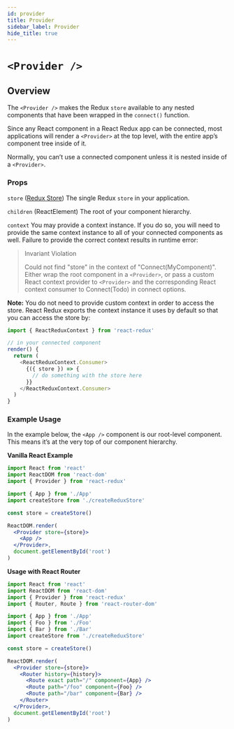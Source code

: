 ```yaml
---
id: provider
title: Provider
sidebar_label: Provider
hide_title: true
---
```


# `<Provider />`

## Overview

The `<Provider />` makes the Redux `store` available to any nested components that have been wrapped in the `connect()` function.

Since any React component in a React Redux app can be connected, most applications will render a `<Provider>` at the top level, with the entire app’s component tree inside of it.

Normally, you can’t use a connected component unless it is nested inside of a `<Provider>`.

### Props

`store` ([Redux Store](https://redux.js.org/api/store))
The single Redux `store` in your application.

`children` (ReactElement)
The root of your component hierarchy.

`context`
You may provide a context instance. If you do so, you will need to provide the same context instance to all of your connected components as well. Failure to provide the correct context results in runtime error:

> Invariant Violation
>
> Could not find "store" in the context of "Connect(MyComponent)". Either wrap the root component in a `<Provider>`, or pass a custom React context provider to `<Provider>` and the corresponding React context consumer to Connect(Todo) in connect options.

**Note:** You do not need to provide custom context in order to access the store.
React Redux exports the context instance it uses by default so that you can access the store by:

```js
import { ReactReduxContext } from 'react-redux'

// in your connected component
render() {
  return (
    <ReactReduxContext.Consumer>
      {({ store }) => {
        // do something with the store here
      }}
    </ReactReduxContext.Consumer>
  )
}
```

### Example Usage

In the example below, the `<App />` component is our root-level component. This means it’s at the very top of our component hierarchy.

**Vanilla React Example**

```jsx
import React from 'react'
import ReactDOM from 'react-dom'
import { Provider } from 'react-redux'

import { App } from './App'
import createStore from './createReduxStore'

const store = createStore()

ReactDOM.render(
  <Provider store={store}>
    <App />
  </Provider>,
  document.getElementById('root')
)
```

**Usage with React Router**

```jsx
import React from 'react'
import ReactDOM from 'react-dom'
import { Provider } from 'react-redux'
import { Router, Route } from 'react-router-dom'

import { App } from './App'
import { Foo } from './Foo'
import { Bar } from './Bar'
import createStore from './createReduxStore'

const store = createStore()

ReactDOM.render(
  <Provider store={store}>
    <Router history={history}>
      <Route exact path="/" component={App} />
      <Route path="/foo" component={Foo} />
      <Route path="/bar" component={Bar} />
    </Router>
  </Provider>,
  document.getElementById('root')
)
```

